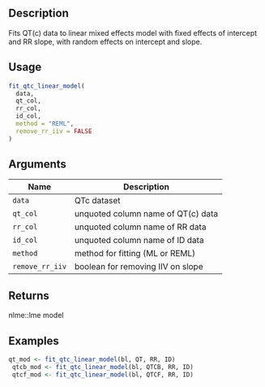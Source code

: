 ## Description

Fits QT(c) data to linear mixed effects model with fixed effects of intercept and
 RR slope, with random effects on intercept and slope.

## Usage

```r
fit_qtc_linear_model(
  data,
  qt_col,
  rr_col,
  id_col,
  method = "REML",
  remove_rr_iiv = FALSE
)
```

## Arguments

| Name | Description |
|------|-------------|
| `data` | QTc dataset |
| `qt_col` | unquoted column name of QT(c) data |
| `rr_col` | unquoted column name of RR data |
| `id_col` | unquoted column name of ID data |
| `method` | method for fitting (ML or REML) |
| `remove_rr_iiv` | boolean for removing IIV on slope |

## Returns

nlme::lme model

## Examples

```r
qt_mod <- fit_qtc_linear_model(bl, QT, RR, ID)
 qtcb_mod <- fit_qtc_linear_model(bl, QTCB, RR, ID)
 qtcf_mod <- fit_qtc_linear_model(bl, QTCF, RR, ID)
```


